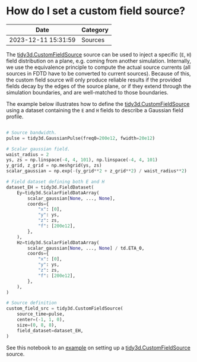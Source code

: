 # How do I set a custom field source?

| Date       | Category    |
|------------|-------------|
| 2023-12-11 15:31:59 | Sources |


The [tidy3d.CustomFieldSource](https://docs.flexcompute.com/projects/tidy3d/en/latest/_autosummary/tidy3d.CustomFieldSource.html) source can be used to inject a specific (`E`, `H`) field distribution on a plane, e.g. coming from another simulation. Internally, we use the equivalence principle to compute the actual source currents (all sources in FDTD have to be converted to current sources). Because of this, the custom field source will only produce reliable results if the provided fields decay by the edges of the source plane, or if they extend through the simulation boundaries, and are well-matched to those boundaries.

The example below illustrates how to define the [tidy3d.CustomFieldSource](https://docs.flexcompute.com/projects/tidy3d/en/latest/_autosummary/tidy3d.CustomFieldSource.html) using a dataset containing the `E` and `H` fields to describe a Gaussian field profile.



```python

# Source bandwidth.
pulse = tidy3d.GaussianPulse(freq0=200e12, fwidth=20e12)

# Scalar gaussian field.
waist_radius = 2
ys, zs = np.linspace(-4, 4, 101), np.linspace(-4, 4, 101)
y_grid, z_grid = np.meshgrid(ys, zs)
scalar_gaussian = np.exp(-(y_grid**2 + z_grid**2) / waist_radius**2)

# Field dataset defining both E and H
dataset_EH = tidy3d.FieldDataset(
    Ey=tidy3d.ScalarFieldDataArray(
        scalar_gaussian[None, ..., None],
        coords={
            "x": [0],
            "y": ys,
            "z": zs,
            "f": [200e12],
        },
    ),
    Hz=tidy3d.ScalarFieldDataArray(
        scalar_gaussian[None, ..., None] / td.ETA_0,
        coords={
            "x": [0],
            "y": ys,
            "z": zs,
            "f": [200e12],
        },
    ),
)

# Source definition
custom_field_src = tidy3d.CustomFieldSource(
    source_time=pulse,
    center=(-1, 1, 0),
    size=(0, 8, 8),
    field_dataset=dataset_EH,
)

```



See this notebook to an [example](https://www.flexcompute.com/tidy3d/examples/notebooks/CustomFieldSource/) on setting up a [tidy3d.CustomFieldSource](https://docs.flexcompute.com/projects/tidy3d/en/latest/_autosummary/tidy3d.CustomFieldSource.html) source.